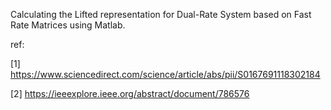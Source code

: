 Calculating the Lifted representation for Dual-Rate System based on Fast Rate Matrices using Matlab.

ref:

[1] https://www.sciencedirect.com/science/article/abs/pii/S0167691118302184

[2] https://ieeexplore.ieee.org/abstract/document/786576
